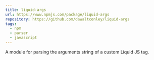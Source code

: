 ```yaml
---
title: liquid-args
url: https://www.npmjs.com/package/liquid-args
repository: https://github.com/dawaltconley/liquid-args
tags:
  - npm
  - parser
  - javascript
---
```


A module for parsing the arguments string of a custom Liquid JS tag.
